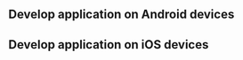 ## <a name="android"></a>Develop application on Android devices
## <a name="ios"></a>Develop application on iOS devices
